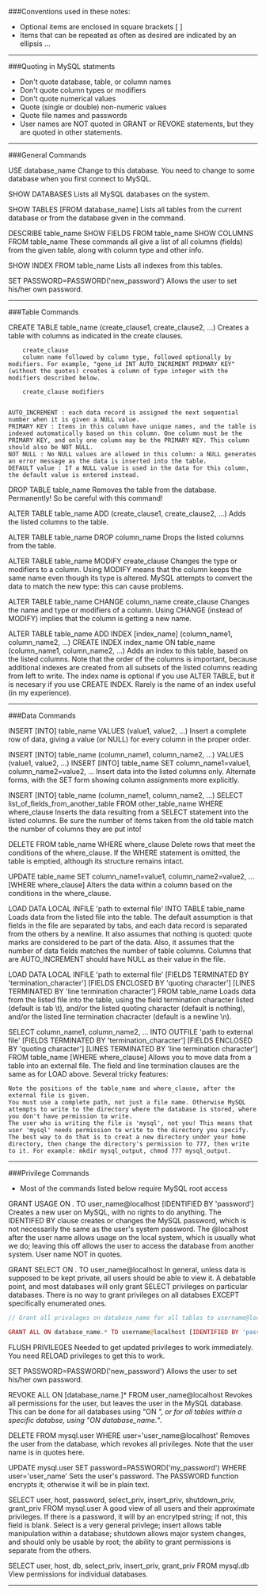###Conventions used in these notes:

* Optional items are enclosed in square brackets [ ]
* Items that can be repeated as often as desired are indicated by an ellipsis ...


___

###Quoting in MySQL statments

* Don't quote database, table, or column names
* Don't quote column types or modifiers
* Don't quote numerical values
* Quote (single or double) non-numeric values
* Quote file names and passwords
* User names are NOT quoted in GRANT or REVOKE statements, but they are quoted in other statements.

___ 

###General Commands

USE database_name
     	Change to this database. You need to change to some database when you first connect to MySQL.
 
SHOW DATABASES
     	Lists all MySQL databases on the system.
 
SHOW TABLES [FROM database_name]
     	Lists all tables from the current database or from the database given in the command.
 
DESCRIBE table_name
SHOW FIELDS FROM table_name
SHOW COLUMNS FROM table_name
     	These commands all give a list of all columns (fields) from the given table, along with column type and other info.
 
SHOW INDEX FROM table_name
     	Lists all indexes from this tables.
 
SET PASSWORD=PASSWORD('new_password')
     	Allows the user to set his/her own password.




___

###Table Commands

CREATE TABLE table_name (create_clause1, create_clause2, ...)
     	Creates a table with columns as indicated in the create clauses.
 
     	create_clause
     	column name followed by column type, followed optionally by modifiers. For example, "gene_id INT AUTO_INCREMENT PRIMARY KEY" (without the quotes) creates a column of type integer with the modifiers described below.
 
     	create_clause modifiers
     	

    AUTO_INCREMENT : each data record is assigned the next sequential number when it is given a NULL value.
    PRIMARY KEY : Items in this column have unique names, and the table is indexed automatically based on this column. One column must be the PRIMARY KEY, and only one column may be the PRIMARY KEY. This column should also be NOT NULL.
    NOT NULL : No NULL values are allowed in this column: a NULL generates an error message as the data is inserted into the table.
    DEFAULT value : If a NULL value is used in the data for this column, the default value is entered instead.

 
DROP TABLE table_name
     	Removes the table from the database. Permanently! So be careful with this command!
 
ALTER TABLE table_name ADD (create_clause1, create_clause2, ...)
     	Adds the listed columns to the table.
 
ALTER TABLE table_name DROP column_name
     	Drops the listed columns from the table.
 
ALTER TABLE table_name MODIFY create_clause
     	Changes the type or modifiers to a column. Using MODIFY means that the column keeps the same name even though its type is altered. MySQL attempts to convert the data to match the new type: this can cause problems.
 
ALTER TABLE table_name CHANGE column_name create_clause
     	Changes the name and type or modifiers of a column. Using CHANGE (instead of MODIFY) implies that the column is getting a new name.
 
ALTER TABLE table_name ADD INDEX [index_name] (column_name1, column_name2, ...)
CREATE INDEX index_name ON table_name (column_name1, column_name2, ...)
     	Adds an index to this table, based on the listed columns. Note that the order of the columns is important, because additional indexes are created from all subsets of the listed columns reading from left to write. The index name is optional if you use ALTER TABLE, but it is necesary if you use CREATE INDEX. Rarely is the name of an index useful (in my experience).

___

###Data Commands

INSERT [INTO] table_name VALUES (value1, value2, ...)
     	Insert a complete row of data, giving a value (or NULL) for every column in the proper order.
 
INSERT [INTO] table_name (column_name1, column_name2, ...) VALUES (value1, value2, ...)
INSERT [INTO] table_name SET column_name1=value1, column_name2=value2, ...
     	Insert data into the listed columns only. Alternate forms, with the SET form showing column assignments more explicitly.
 
INSERT [INTO] table_name (column_name1, column_name2, ...) SELECT list_of_fields_from_another_table FROM other_table_name WHERE where_clause
     	Inserts the data resulting from a SELECT statement into the listed columns. Be sure the number of items taken from the old table match the number of columns they are put into!
 
DELETE FROM table_name WHERE where_clause
     	Delete rows that meet the conditions of the where_clause. If the WHERE statement is omitted, the table is emptied, although its structure remains intact.
 
UPDATE table_name SET column_name1=value1, column_name2=value2, ... [WHERE where_clause]
     	Alters the data within a column based on the conditions in the where_clause.
 
LOAD DATA LOCAL INFILE 'path to external file' INTO TABLE table_name
     	Loads data from the listed file into the table. The default assumption is that fields in the file are separated by tabs, and each data record is separated from the others by a newline. It also assumes that nothing is quoted: quote marks are considered to be part of the data. Also, it assumes that the number of data fields matches the number of table columns. Columns that are AUTO_INCREMENT should have NULL as their value in the file.
 
LOAD DATA LOCAL INFILE 'path to external file' [FIELDS TERMINATED BY 'termination_character'] [FIELDS ENCLOSED BY 'quoting character'] [LINES TERMINATED BY 'line termination character'] FROM table_name
     	Loads data from the listed file into the table, using the field termination character listed (default is tab \t), and/or the listed quoting character (default is nothing), and/or the listed line termination chacracter (default is a newline \n).
 
SELECT column_name1, column_name2, ... INTO OUTFILE 'path to external file' [FIELDS TERMINATED BY 'termination_character'] [FIELDS ENCLOSED BY 'quoting character'] [LINES TERMINATED BY 'line termination character'] FROM table_name [WHERE where_clause]
     	Allows you to move data from a table into an external file. The field and line termination clauses are the same as for LOAD above. Several tricky features:

    Note the positions of the table_name and where_clause, after the external file is given.
    You must use a complete path, not just a file name. Otherwise MySQL attempts to write to the directory where the database is stored, where you don't have permission to write.
    The user who is writing the file is 'mysql', not you! This means that user 'mysql' needs permission to write to the directory you specify. The best way to do that is to creat a new directory under your home directory, then change the directory's permission to 777, then write to it. For example: mkdir mysql_output, chmod 777 mysql_output.
		
___

###Privilege Commands

* Most of the commands listed below require MySQL root access
 
 
GRANT USAGE ON *.* TO user_name@localhost [IDENTIFIED BY 'password']
     	Creates a new user on MySQL, with no rights to do anything. The IDENTIFED BY clause creates or changes the MySQL password, which is not necessarily the same as the user's system password. The @localhost after the user name allows usage on the local system, which is usually what we do; leaving this off allows the user to access the database from another system. User name NOT in quotes.
 
GRANT SELECT ON *.* TO user_name@localhost
     	In general, unless data is supposed to be kept private, all users should be able to view it. A debatable point, and most databases will only grant SELECT privileges on particular databases. There is no way to grant privileges on all databses EXCEPT specifically enumerated ones.
 
```php
// Grant all privalages on database_name for all tables to username@localhost.  Persmissions list: ALTER,CREATE, DELETE, DROP, INDEX, INSERT, SELECT, UPDATE.

GRANT ALL ON database_name.* TO username@localhost [IDENTIFIED BY 'password'];
```
 
FLUSH PRIVILEGES
     	Needed to get updated privileges to work immediately. You need RELOAD privileges to get this to work.
 
SET PASSWORD=PASSWORD('new_password')
     	Allows the user to set his/her own password.
 
REVOKE ALL ON [database_name.]* FROM user_name@localhost
     	Revokes all permissions for the user, but leaves the user in the MySQL database. This can be done for all databases using "ON *", or for all tables within a specific databse, using "ON database_name.*".
 
DELETE FROM mysql.user WHERE user='user_name@localhost'
     	Removes the user from the database, which revokes all privileges. Note that the user name is in quotes here.
 
UPDATE mysql.user SET password=PASSWORD('my_password') WHERE user='user_name'
     	Sets the user's password. The PASSWORD function encrypts it; otherwise it will be in plain text.
 
SELECT user, host, password, select_priv, insert_priv, shutdown_priv, grant_priv FROM mysql.user
     	A good view of all users and their approximate privileges. If there is a password, it will by an encrytped string; if not, this field is blank. Select is a very general privlege; insert allows table manipulation within a database; shutdown allows major system changes, and should only be usable by root; the ability to grant permissions is separate from the others.
 
SELECT user, host, db, select_priv, insert_priv, grant_priv FROM mysql.db
     	View permissions for individual databases. 




____	
		



